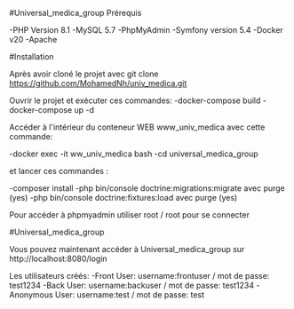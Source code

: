 #Universal_medica_group Prérequis

-PHP Version 8.1
-MySQL 5.7
-PhpMyAdmin
-Symfony version 5.4
-Docker v20
-Apache

#Installation

Après avoir cloné le projet avec git clone https://github.com/MohamedNh/univ_medica.git

Ouvrir le projet et exécuter ces commandes:
-docker-compose build
-docker-compose up -d

Accéder à l'intérieur du conteneur WEB www_univ_medica avec cette commande:

-docker exec -it ww_univ_medica bash
-cd universal_medica_group

et lancer ces commandes :

-composer install
-php bin/console doctrine:migrations:migrate avec purge (yes)
-php bin/console doctrine:fixtures:load avec purge (yes)

Pour accéder à phpmyadmin utiliser root / root pour se connecter

#Universal_medica_group 

Vous pouvez maintenant accéder à Universal_medica_group sur http://localhost:8080/login

Les utilisateurs créés:
-Front User: 
  username:frontuser / mot de passe: test1234 
-Back User: 
  username:backuser / mot de passe: test1234 
-Anonymous User:
  username:test / mot de passe: test 
